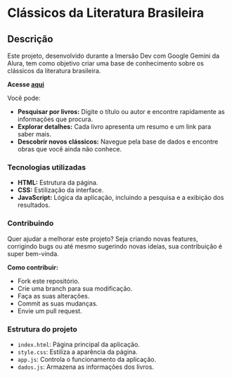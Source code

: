 # Clássicos da Literatura Brasileira

## Descrição

Este projeto, desenvolvido durante a Imersão Dev com Google Gemini da Alura, tem como objetivo criar uma base de conhecimento sobre os clássicos da literatura brasileira.

**Acesse [aqui](https://classicos-da-literatura-brasileira.vercel.app/)** 

Você pode:

* **Pesquisar por livros:** Digite o título ou autor e encontre rapidamente as informações que procura.
* **Explorar detalhes:** Cada livro apresenta um resumo e um link para saber mais.
* **Descobrir novos clássicos:** Navegue pela base de dados e encontre obras que você ainda não conhece.

### **Tecnologias utilizadas**

* **HTML:** Estrutura da página.
* **CSS:** Estilização da interface.
* **JavaScript:** Lógica da aplicação, incluindo a pesquisa e a exibição dos resultados.

### **Contribuindo**
Quer ajudar a melhorar este projeto? Seja criando novas features, corrigindo bugs ou até mesmo sugerindo novas ideias, sua contribuição é super bem-vinda.

**Como contribuir:**
* Fork este repositório.
* Crie uma branch para sua modificação.
* Faça as suas alterações.
* Commit as suas mudanças.
* Envie um pull request.

### **Estrutura do projeto**
* `index.html`: Página principal da aplicação.
* `style.css`: Estiliza a aparência da página.
* `app.js`: Controla o funcionamento da aplicação.
* `dados.js`: Armazena as informações dos livros.